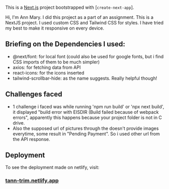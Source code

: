 This is a [Next.js](https://nextjs.org/) project bootstrapped with [`create-next-app`].

Hi, I'm Ann Mary. I did this project as a part of an assignment. 
This is a NextJS project. I used custom CSS and Tailwind CSS for styles. I have tried my best to make it responsive on every device.

## Briefing on the Dependencies I used:
* @next/font: for local font (could also be used for google fonts, but i find CSS imports of them to be much simpler)
* axios: for fetching data from API
* react-icons: for the icons inserted
* tailwind-scrollbar-hide: as the name suggests. Really helpful though!


## Challenges faced
* 1 challenge i faced was while running 'npm run build' or 'npx next build', it displayed "build error with EISDIR (Build failed because of webpack errors",
apparently this happens because your project folder is not in C drive.
* Also the supposed url of pictures through the doesn't provide images everytime, some result in "Pending Payment". So i used other url from the API response.


## Deployment
To see the deployment made on netlify, visit: 
### [tann-trim.netlify.app](https://tann-trim.netlify.app)
